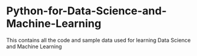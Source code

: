 # Python-for-Data-Science-and-Machine-Learning
This contains all the code and sample data used for learning Data Science and Machine Learning
